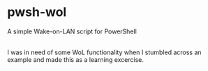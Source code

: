 # pwsh-wol
A simple Wake-on-LAN script for PowerShell

<br>
I was in need of some WoL functionality when I stumbled across an example and made this as a learning excercise.